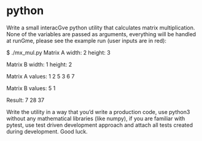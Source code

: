 # python

Write a small interacGve python utility that calculates matrix multiplication.
None of the variables are passed as arguments, everything will be handled at runGme, please see the
example run (user inputs are in red):

$ ./mx_mul.py
Matrix A
width: 2
height: 3

Matrix B
width: 1
height: 2

Matrix A values:
1 2
5 3
6 7

Matrix B values:
5
1

Result:
7
28
37


Write the utility in a way that you’d write a production code, use python3 without any mathematical
libraries (like numpy), if you are familiar with pytest, use test driven development approach and attach all
tests created during development.
Good luck.
